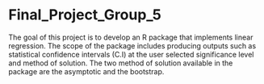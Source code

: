 # Final_Project_Group_5

The goal of this project is to develop an R package that implements linear regression. The scope of the package includes producing outputs such as statistical confidence intervals (C.I) at the user selected significance level and method of solution. The two method of solution available in the package are the asymptotic and the bootstrap.
